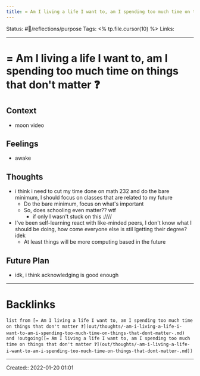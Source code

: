 ```yaml
---
title: = Am I living a life I want to, am I spending too much time on things that don't matter ❓
---
```

Status: #💭/reflections/purpose
Tags: <% tp.file.cursor(10) %>
Links:
___
# = Am I living a life I want to, am I spending too much time on things that don't matter ❓
## Context
- moon video

## Feelings
 - awake

## Thoughts
- i think i need to cut my time done on math 232 and do the bare minimum, I should focus on classes that are related to my future
	- Do the bare minimum, focus on what's important
	- So, does schooling even matter?? wtf
		- if only I wasn't stuck on this :////
- I've been self-learning react with like-minded peers, I don't know what I should be doing, how come everyone else is stil lgetting their degree? idek
	- At least things will be more computing based in the future


## Future Plan
- idk, i think acknowledging is good enough
___
# Backlinks
```dataview
list from [= Am I living a life I want to, am I spending too much time on things that don't matter ❓](out/thoughts/-am-i-living-a-life-i-want-to-am-i-spending-too-much-time-on-things-that-dont-matter-.md) and !outgoing([= Am I living a life I want to, am I spending too much time on things that don't matter ❓](out/thoughts/-am-i-living-a-life-i-want-to-am-i-spending-too-much-time-on-things-that-dont-matter-.md))
```
___
Created::  2022-01-20 01:01

